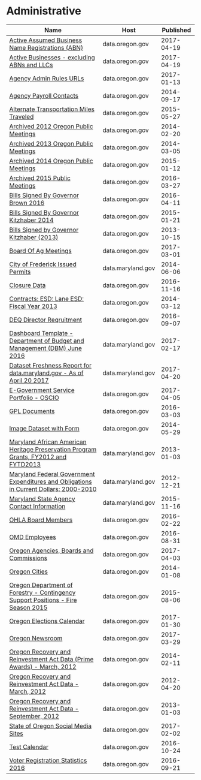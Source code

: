 # Administrative

Name | Host | Published
---- | ---- | ---------
[Active Assumed Business Name Registrations (ABN)](../datasets/vt5w-tv2x.md) | data.oregon.gov | 2017-04-19
[Active Businesses - excluding ABNs and LLCs](../datasets/vd6m-2vq9.md) | data.oregon.gov | 2017-04-19
[Agency Admin Rules URLs](../datasets/qisn-cfm3.md) | data.oregon.gov | 2017-01-13
[Agency Payroll Contacts](../datasets/agyj-8dkq.md) | data.oregon.gov | 2014-09-17
[Alternate Transportation Miles Traveled](../datasets/mmpn-adtj.md) | data.oregon.gov | 2015-05-27
[Archived 2012 Oregon Public Meetings](../datasets/tyr6-t2jq.md) | data.oregon.gov | 2014-02-20
[Archived 2013 Oregon Public Meetings](../datasets/3iyi-2ngk.md) | data.oregon.gov | 2014-03-05
[Archived 2014 Oregon Public Meetings](../datasets/5hiq-y4di.md) | data.oregon.gov | 2015-01-12
[Archived 2015 Public Meetings](../datasets/dfcd-nnu4.md) | data.oregon.gov | 2016-03-27
[Bills Signed By Governor Brown 2016](../datasets/3ndr-ntjb.md) | data.oregon.gov | 2016-04-11
[Bills Signed By Governor Kitzhaber 2014](../datasets/murb-ru5f.md) | data.oregon.gov | 2015-01-21
[Bills Signed by Governor Kitzhaber (2013)](../datasets/xbn8-g7iv.md) | data.oregon.gov | 2013-10-15
[Board Of Ag Meetings](../datasets/peu4-h785.md) | data.oregon.gov | 2017-03-01
[City of Frederick Issued Permits](../datasets/xrz3-9xhj.md) | data.maryland.gov | 2014-06-06
[Closure Data](../datasets/j8dn-qfsg.md) | data.oregon.gov | 2016-11-16
[Contracts: ESD: Lane ESD: Fiscal Year 2013](../datasets/unv5-ptiu.md) | data.oregon.gov | 2014-03-12
[DEQ Director Reqruitment](../datasets/c2nt-2xqc.md) | data.oregon.gov | 2016-09-07
[Dashboard Template - Department of Budget and Management (DBM) June 2016](../datasets/r6ug-dr3g.md) | data.maryland.gov | 2017-02-17
[Dataset Freshness Report for data.maryland.gov - As of April 20 2017](../datasets/8ypa-c9d9.md) | data.maryland.gov | 2017-04-20
[E-Government Service Portfolio - OSCIO](../datasets/9g5a-r9zs.md) | data.oregon.gov | 2017-04-05
[GPL Documents](../datasets/6y98-3xjn.md) | data.oregon.gov | 2016-03-03
[Image Dataset with Form](../datasets/94qd-8jtk.md) | data.oregon.gov | 2014-05-29
[Maryland African American Heritage Preservation Program Grants, FY2012 and FYTD2013](../datasets/msef-4ywk.md) | data.maryland.gov | 2013-01-03
[Maryland Federal Government Expenditures and Obligations in Current Dollars: 2000-2010](../datasets/2qau-gexw.md) | data.maryland.gov | 2012-12-21
[Maryland State Agency Contact Information](../datasets/jfbi-sxb5.md) | data.maryland.gov | 2015-11-16
[OHLA Board Members](../datasets/x7pc-5mrn.md) | data.oregon.gov | 2016-02-22
[OMD Employees](../datasets/p65y-ar9u.md) | data.oregon.gov | 2016-08-31
[Oregon Agencies, Boards and Commissions](../datasets/wu8n-jqum.md) | data.oregon.gov | 2017-04-03
[Oregon Cities](../datasets/d9dy-mbsn.md) | data.oregon.gov | 2014-01-08
[Oregon Department of Forestry - Contingency Support Positions - Fire Season 2015](../datasets/dmf4-rxze.md) | data.oregon.gov | 2015-08-06
[Oregon Elections Calendar](../datasets/i8qc-cakg.md) | data.oregon.gov | 2017-01-30
[Oregon Newsroom](../datasets/j8eb-8um2.md) | data.oregon.gov | 2017-03-29
[Oregon Recovery and Reinvestment Act Data (Prime Awards) - March, 2012](../datasets/e6m7-jh27.md) | data.oregon.gov | 2014-02-11
[Oregon Recovery and Reinvestment Act Data - March, 2012](../datasets/q3a9-rf9x.md) | data.oregon.gov | 2012-04-20
[Oregon Recovery and Reinvestment Act Data - September, 2012](../datasets/dyk3-um2s.md) | data.oregon.gov | 2013-01-03
[State of Oregon Social Media Sites](../datasets/hqhe-shsc.md) | data.oregon.gov | 2017-02-02
[Test Calendar](../datasets/ckyn-bwp9.md) | data.oregon.gov | 2016-10-24
[Voter Registration Statistics 2016](../datasets/c5a8-vfhd.md) | data.oregon.gov | 2016-09-21

